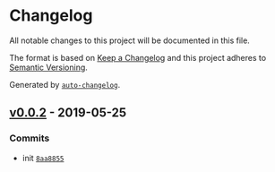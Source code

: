 # Changelog

All notable changes to this project will be documented in this file.

The format is based on [Keep a Changelog](http://keepachangelog.com/en/1.0.0/)
and this project adheres to [Semantic Versioning](http://semver.org/spec/v2.0.0.html).

Generated by [`auto-changelog`](https://github.com/CookPete/auto-changelog).

## [v0.0.2](https://github.com/sw-yx/cli-state/compare/v0.0.2...v0.0.2) - 2019-05-25

### Commits

- init [`8aa8855`](https://github.com/sw-yx/cli-state/commit/8aa8855f23f632db7250b6d70c982a191fdc6055)
